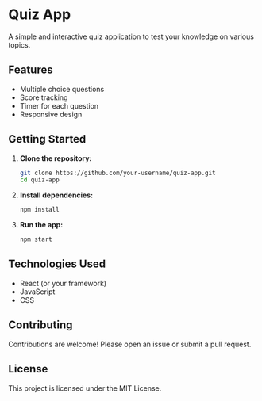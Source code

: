 # Quiz App

A simple and interactive quiz application to test your knowledge on various topics.

## Features

- Multiple choice questions
- Score tracking
- Timer for each question
- Responsive design

## Getting Started

1. **Clone the repository:**
    ```bash
    git clone https://github.com/your-username/quiz-app.git
    cd quiz-app
    ```

2. **Install dependencies:**
    ```bash
    npm install
    ```

3. **Run the app:**
    ```bash
    npm start
    ```

## Technologies Used

- React (or your framework)
- JavaScript
- CSS

## Contributing

Contributions are welcome! Please open an issue or submit a pull request.

## License

This project is licensed under the MIT License.